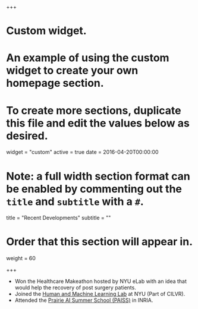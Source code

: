 +++
# Custom widget.
# An example of using the custom widget to create your own homepage section.
# To create more sections, duplicate this file and edit the values below as desired.
widget = "custom"
active = true
date = 2016-04-20T00:00:00

# Note: a full width section format can be enabled by commenting out the `title` and `subtitle` with a `#`.
title = "Recent Developments"
subtitle = ""

# Order that this section will appear in.
weight = 60

+++

- Won the Healthcare Makeathon hosted by NYU eLab with an idea that would help the recovery of post surgery patients.
- Joined the [Human and Machine Learning Lab](https://cims.nyu.edu/~brenden/lab-website/index.html) at NYU (Part of CILVR).
- Attended the [Prairie AI Summer School (PAISS)](https://project.inria.fr/paiss/) in INRIA.
